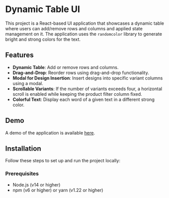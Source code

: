 # Dynamic Table UI

This project is a React-based UI application that showcases a dynamic table where users can add/remove rows and columns and applied state management on it. The application uses the `randomcolor` library to generate bright and strong colors for the text.

## Features

- **Dynamic Table**: Add or remove rows and columns.
- **Drag-and-Drop**: Reorder rows using drag-and-drop functionality.
- **Modal for Design Insertion**: Insert designs into specific variant columns using a modal.
- **Scrollable Variants**: If the number of variants exceeds four, a horizontal scroll is enabled while keeping the product filter column fixed.
- **Colorful Text**: Display each word of a given text in a different strong color.

## Demo

A demo of the application is available [here](#).

## Installation

Follow these steps to set up and run the project locally:

### Prerequisites

- Node.js (v14 or higher)
- npm (v6 or higher) or yarn (v1.22 or higher)

